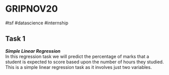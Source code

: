 # GRIPNOV20
#tsf #datascience #internship

## Task 1
***Simple Linear Regression*** <br>
In this regression task we will predict the percentage of marks that a student is expected to score based upon the number of hours they studied. This is a simple linear regression task as it involves just two variables.
